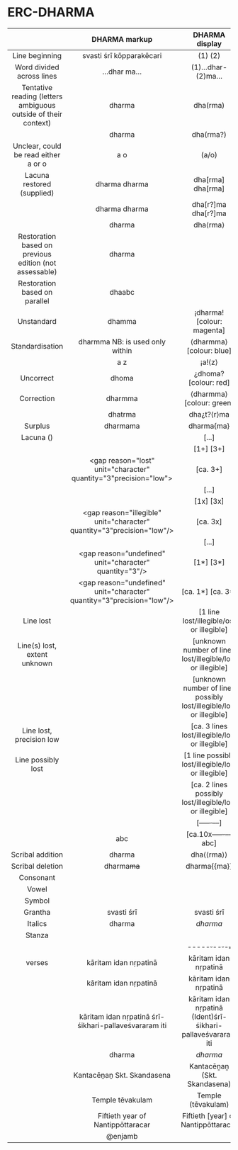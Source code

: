 # ERC-DHARMA


||DHARMA markup|DHARMA display|
|:-----:|:-----:|:-----:|
|Line beginning|<lb n="1"/>svasti śrī  <lb n="2"/>kōpparakēcari|(1)  (2)|
|Word divided across lines|<lb n="1"/>…dhar  <lb n="2" break="no"/>ma…|(1)…dhar-  (2)ma…|
|Tentative reading  (letters ambiguous outside of their context)|dha<unclear>rma</unclear>|dha(rma)|
||dha<unclear cert="low">rma</unclear>|dha(rma?)|
|Unclear, could be read either a or o|<choice>  <unclear>a</unclear>  <unclear>o</unclear>  </choice>|(a/o)|
|Lacuna restored (supplied)|dha<supplied reason="lost">r</supplied>ma  dha<supplied reason="illegible">r</supplied>ma|dha[rma]  dha[rma]|
||dha<supplied reason="lost" cert="low">r</supplied>ma  dha<supplied reason="illegible" cert="low">r</supplied>ma|dha[r?]ma  dha[r?]ma|
||dha<supplied reason="omitted">rma</supplied>|dha⟨rma⟩|
|Restoration based on previous edition (not assessable)|dha<supplied reason="undefined" evidence="previouseditor"/>rma</supplied>||
|Restoration based on parallel|dha<supplied reason="lost" evidence="parallel">abc</supplied>||
|Unstandard|<orig>dhamma</orig>|¡dharma! [colour: magenta]|
|Standardisation|<reg>dharmma</reg>  NB: <reg> is used only within <choice>|⟨dharmma⟩ [colour: blue]|
||<choice>  <orig>a</sic>  <reg>z</ref>  </choice>|¡a!⟨z⟩|
|Uncorrect|<sic>dhoma</sic>|¿dhoma? [colour: red]|
|Correction|<corr>dharmma</corr>|⟨dharmma⟩ [colour: green]|
||dha<choice><sic>t</sic><corr>r</corr></choice>ma|dha¿t?⟨r⟩ma|
|Surplus|dharma<surplus>ma</surplus>|dharma{ma}|
|Lacuna (<gap>)|<gap reason="lost" extent="unknown" unit="character"/>|[...]|
||<gap reason="lost" unit="character" quantity="1"/>  <gap reason="lost" unit="character" quantity="3"/>|[1+]  [3+]|
||<gap reason="lost" unit="character" quantity="1" precision="low"/>  <gap reason="lost" unit="character" quantity="3"precision="low">|[ca. 3+]|
||<gap reason="illegible" extent="unknown" unit="character"/>|[...]|
||<gap reason="illegible" unit="character" quantity="1"/>  <gap reason="illegible" unit="character" quantity="3"/>|[1x]  [3x]|
||<gap reason="illegible" unit="character" quantity="1" precision="low"/>  <gap reason="illegible" unit="character" quantity="3"precision="low"/>|[ca. 3x]|
||<gap reason="undefined" extent="unknown" unit="character"/>|[...]|
||<gap reason="undefined" unit="character" quantity="1"/>  <gap reason=”undefined" unit="character" quantity="3"/>|[1*]  [3*]|
||<gap reason="undefined" unit="character" quantity="1" precision="low"/>  <gap reason="undefined" unit="character" quantity="3"precision="low"/>|[ca. 1*]  [ca. 3*]|
|Line lost|<gap reason="lost/illegible/undefined" quantity="1" unit="line"/>|[1 line lost/illegible/ost or illegible]|
|Line(s) lost, extent unknown|<gap reason="lost/illegible/undefined" extent="unknown" unit="line"/>|[unknown number of lines lost/illegible/lost or illegible]|
||<gap reason="lost/illegible/undefined" extent="unknown" unit="line"><certainty match=".." locus="name"/></gap>|[unknown number of lines possibly lost/illegible/lost or illegible]|
|Line lost, precision low|<gap reason="lost/illegible/undefined" quantity="3" unit="line" precision="low"/>|[ca. 3 lines lost/illegible/lost or illegible]|
|Line possibly lost|<gap reason="lost/illegible/undefined" quantity="1" unit="line"><certainty match=".." locus="name"/></gap>|[1 line possibly lost/illegible/lost or illegible]|
||<gap reason="lost/illegible/undefined" quantity="2" unit="line" precision="low"><certainty match=".." locus="name"/></gap>|[ca. 2 lines possibly lost/illegible/lost or illegible]|
||<seg met="+++-++"><gap reason="lost" quantity="6" unit="character" /></seg>|[–––⏑––]|
||<gap reason="illegible" quantity="10" unit="character" precision="low"/><seg met="+++-++"><gap reason="illegible" quantity="6" unit="character"/></seg><supplied reason="lost" evidence="parallel">abc</supplied>|[ca.10x–––⏑––abc]|
|Scribal addition|dha<add>rma</add>|dha⟨⟨rma⟩⟩|
|Scribal deletion|dharma<del>ma</del>|dharma{{ma}}|
|Consonant|<seg type="component" subtype="body"/>||
|Vowel|<seg type="component" subtype="prescript"/>  <seg type="component" subtype="postcript"/>||
|Symbol|<g type="symbol" subtype="golfball"/>  <g type="symbol" subtype="kalam"/>||
|Grantha|<hi rend="grantha">svasti śrī</hi>|svasti śrī|
|Italics|<hi rend="italic">dharma</hi>|*dharma*|
|Stanza|<lg n="1" met="āryā">||
||<lg n="2" met="+++++-++-+=">|-----⏑--⏑-⏓|
|verses|<l n="ab"><lb n="1"/>kāritam idan nṛpatinā|kāritam idan nṛpatinā|
||<l n="a"><lb n="1"/>kāritam idan nṛpatinā|kāritam idan nṛpatinā|
||<l n="a"><lb n="1"/>kāritam idan nṛpatinā</l>  <l n="b"><lb n="3"/>śrī-śikhari-pallaveśvararam iti</l>|kāritam idan nṛpatinā  (Ident)śrī-śikhari-pallaveśvararam iti|
||<foreign>dharma</foreign>|*dharma*|
||Kantacēṉaṉ <supplied reason="explanation">Skt. Skandasena</supplied>|Kantacēṉaṉ (Skt. Skandasena)|
||Temple <supplied reason="explanation"><foreign>tēvakulam</foreign></supplied>|Temple (tēvakulam)|
||Fiftieth <supplied reason="subaudible">year</supplied> of Nantippōttaracar|Fiftieth [year] of Nantippōttaracar|
||@enjamb||
